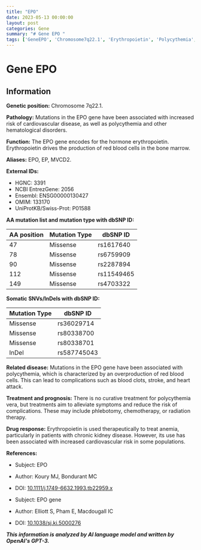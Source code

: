 ```yaml
---
title: "EPO"
date: 2023-05-13 00:00:00
layout: post
categories: Gene
summary: "# Gene EPO "
tags: ['GeneEPO', 'Chromosome7q22.1', 'Erythropoietin', 'Polycythemia', 'Anemia', 'CardiovascularDisease', 'Treatment', 'Mutation']
---
```


# Gene EPO 
## Information

**Genetic position:** Chromosome 7q22.1.

**Pathology:** Mutations in the EPO gene have been associated with increased risk of cardiovascular disease, as well as polycythemia and other hematological disorders.

**Function:** The EPO gene encodes for the hormone erythropoietin. Erythropoietin drives the production of red blood cells in the bone marrow. 

**Aliases:** EPO, EP, MVCD2.

**External IDs:**
- HGNC: 3391
- NCBI EntrezGene: 2056
- Ensembl: ENSG00000130427
- OMIM: 133170
- UniProtKB/Swiss-Prot: P01588

**AA mutation list and mutation type with dbSNP ID:**

|AA position|Mutation Type|dbSNP ID|
|---|---|---|
|47|Missense|rs1617640|
|78|Missense|rs6759909|
|90|Missense|rs2287894|
|112|Missense|rs11549465|
|149|Missense|rs4703322|

**Somatic SNVs/InDels with dbSNP ID:**

|Mutation Type|dbSNP ID|
|---|---|
|Missense|rs36029714|
|Missense|rs80338700|
|Missense|rs80338701|
|InDel|rs587745043|

**Related disease:** Mutations in the EPO gene have been associated with polycythemia, which is characterized by an overproduction of red blood cells. This can lead to complications such as blood clots, stroke, and heart attack.

**Treatment and prognosis:** There is no curative treatment for polycythemia vera, but treatments aim to alleviate symptoms and reduce the risk of complications. These may include phlebotomy, chemotherapy, or radiation therapy.

**Drug response:** Erythropoietin is used therapeutically to treat anemia, particularly in patients with chronic kidney disease. However, its use has been associated with increased cardiovascular risk in some populations.

**References:**

- Subject: EPO
- Author: Koury MJ, Bondurant MC
- DOI: [10.1111/j.1749-6632.1993.tb22959.x]([Click](https://doi.org/10.1111/j.1749-6632.1993.tb22959.x))

- Subject: EPO gene
- Author: Elliott S, Pham E, Macdougall IC
- DOI: [10.1038/sj.ki.5000276]([Click](https://doi.org/10.1038/sj.ki.5000276))

**_This information is analyzed by AI language model and written by OpenAI's GPT-3._**